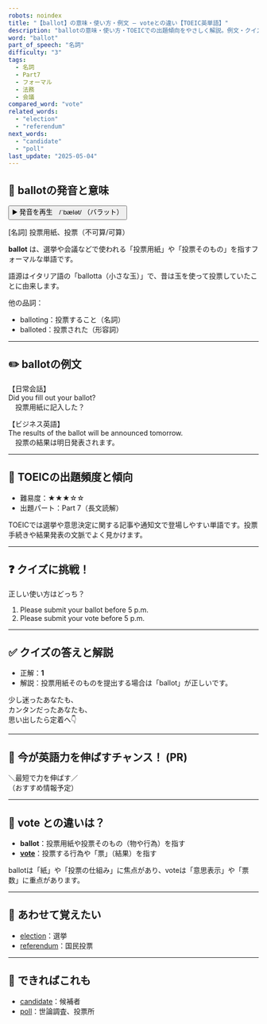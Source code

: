 ```yaml
---
robots: noindex
title: "【ballot】の意味・使い方・例文 ― voteとの違い【TOEIC英単語】"
description: "ballotの意味・使い方・TOEICでの出題傾向をやさしく解説。例文・クイズ付きでvoteとの違いもわかりやすく学べます。"
word: "ballot"
part_of_speech: "名詞"
difficulty: "3"
tags:
  - 名詞
  - Part7
  - フォーマル
  - 法務
  - 会議
compared_word: "vote"
related_words:
  - "election"
  - "referendum"
next_words:
  - "candidate"
  - "poll"
last_update: "2025-05-04"
---
```


## 🔰 ballotの発音と意味

<button class="play-audio" onclick="playTTS('ballot')">
  <span class="play-audio-main">
    ▶️ 発音を再生　/ˈbælət/
  </span>
  <span class="play-audio-sub">
    （バラット）
  </span>
</button>

[名詞] 投票用紙、投票（不可算/可算）

**ballot** は、選挙や会議などで使われる「投票用紙」や「投票そのもの」を指すフォーマルな単語です。

語源はイタリア語の「ballotta（小さな玉）」で、昔は玉を使って投票していたことに由来します。

他の品詞：  
- balloting：投票すること（名詞）
- balloted：投票された（形容詞）

---

## ✏️ ballotの例文

【日常会話】  
Did you fill out your ballot?  
　投票用紙に記入した？

【ビジネス英語】  
The results of the ballot will be announced tomorrow.  
　投票の結果は明日発表されます。

---

## 🎯 TOEICの出題頻度と傾向

- 難易度：★★★☆☆
- 出題パート：Part 7（長文読解）

TOEICでは選挙や意思決定に関する記事や通知文で登場しやすい単語です。投票手続きや結果発表の文脈でよく見かけます。

---

## ❓ クイズに挑戦！

正しい使い方はどっち？

1. Please submit your ballot before 5 p.m.  
2. Please submit your vote before 5 p.m.

---

## ✅ クイズの答えと解説

- 正解：**1**
- 解説：投票用紙そのものを提出する場合は「ballot」が正しいです。

少し迷ったあなたも、  
カンタンだったあなたも、  
思い出したら定着へ👇️

---

## 🚀 今が英語力を伸ばすチャンス！ (PR)

<div class="info-center">
＼最短で力を伸ばす／<br>  
（おすすめ情報予定）
</div>

---

## 🤔  vote との違いは？

- **ballot**：投票用紙や投票そのもの（物や行為）を指す
- **[vote](/word/vote)**：投票する行為や「票」（結果）を指す

ballotは「紙」や「投票の仕組み」に焦点があり、voteは「意思表示」や「票数」に重点があります。

---

## 🧩 あわせて覚えたい

- [election](/word/election)：選挙
- [referendum](/word/referendum)：国民投票

---

## 📖 できればこれも

- [candidate](/word/candidate)：候補者
- [poll](/word/poll)：世論調査、投票所

<!-- cvid: aid12_bid01 -->
